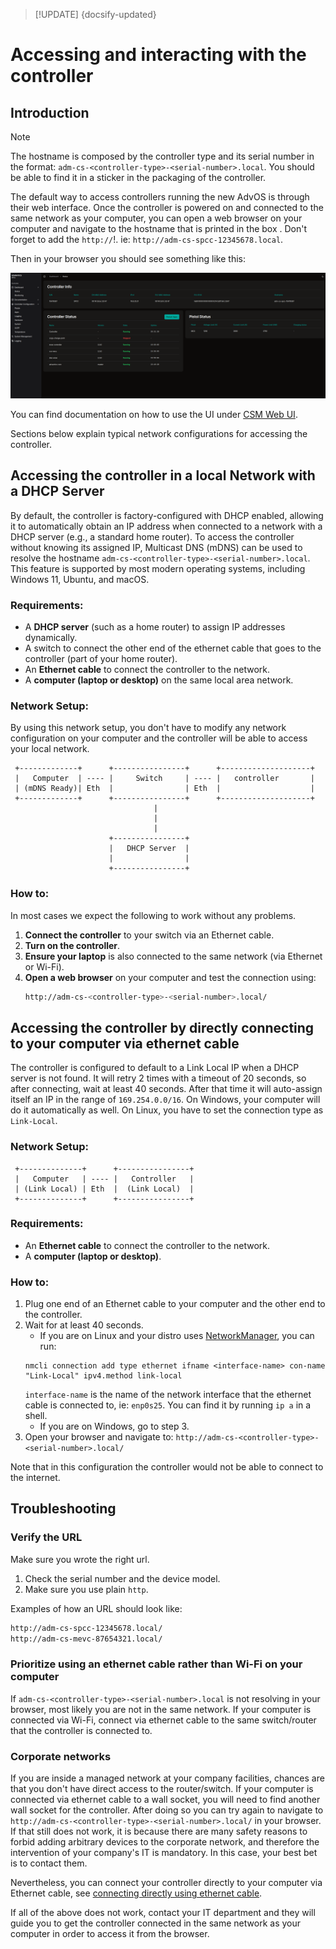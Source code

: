> [!UPDATE] {docsify-updated}

# Accessing and interacting with the controller

## Introduction

> [!NOTE]
> The hostname is composed by the controller type and its serial number in the format: `adm-cs-<controller-type>-<serial-number>.local`. You should be able to find it in a sticker in the packaging of the controller.

The default way to access controllers running the new AdvOS is through their web interface. Once the controller is powered on and connected to the same network as your computer, you can open a web browser on your computer and navigate to the hostname that is printed in the box . Don't forget to add the `http://`!. ie: `http://adm-cs-spcc-12345678.local`.

Then in your browser you should see something like this:

![CSM Web UI landing page](./images/csm-ui-dashboard-status.png ":size=80%")

You can find documentation on how to use the UI under [CSM Web UI](charge-controllers/advantics_os/csm-web-ui.md).

Sections below explain typical network configurations for accessing the controller.

## Accessing the controller in a local Network with a DHCP Server

By default, the controller is factory-configured with DHCP enabled, allowing it to automatically obtain an IP address when connected to a network with a DHCP server (e.g., a standard home router). To access the controller without knowing its assigned IP, Multicast DNS (mDNS) can be used to resolve the hostname `adm-cs-<controller-type>-<serial-number>.local`. This feature is supported by most modern operating systems, including Windows 11, Ubuntu, and macOS.

### **Requirements:**

- A **DHCP server** (such as a home router) to assign IP addresses dynamically.
- A switch to connect the other end of the ethernet cable that goes to the controller (part of your home router).
- An **Ethernet cable** to connect the controller to the network.
- A **computer (laptop or desktop)** on the same local area network.

### Network Setup:

By using this network setup, you don't have to modify any network configuration on your computer and the controller will be able to access your local network.

```
 +-------------+      +----------------+      +--------------------+
 |   Computer  | ---- |     Switch     | ---- |   controller       |
 | (mDNS Ready)| Eth  |                | Eth  |                    |
 +-------------+      +----------------+      +--------------------+
                                |
                                |
                                |
                      +----------------+
                      |   DHCP Server  |
                      |                |
                      +----------------+
```

### How to:

In most cases we expect the following to work without any problems.

1. **Connect the controller** to your switch via an Ethernet cable.
2. **Turn on the controller**.
3. **Ensure your laptop** is also connected to the same network (via Ethernet or Wi-Fi).
4. **Open a web browser** on your computer and test the connection using:
   ```sh
   http://adm-cs-<controller-type>-<serial-number>.local/
   ```

## Accessing the controller by directly connecting to your computer via ethernet cable

The controller is configured to default to a Link Local IP when a DHCP server is not found. It will retry 2 times with a timeout of 20 seconds, so after connecting, wait at least 40 seconds. After that time it will auto-assign itself an IP in the range of `169.254.0.0/16`. On Windows, your computer will do it automatically as well. On Linux, you have to set the connection type as `Link-Local`.

### **Network Setup:**

```
 +--------------+      +----------------+
 |   Computer   | ---- |   Controller   |
 | (Link Local) | Eth  |  (Link Local)  |
 +--------------+      +----------------+
```

### **Requirements:**

- An **Ethernet cable** to connect the controller to the network.
- A **computer (laptop or desktop)**.

### How to:

1. Plug one end of an Ethernet cable to your computer and the other end to the controller.
2. Wait for at least 40 seconds.
   - If you are on Linux and your distro uses [NetworkManager](https://networkmanager.dev/), you can run:
   ```
   nmcli connection add type ethernet ifname <interface-name> con-name "Link-Local" ipv4.method link-local
   ```
   `interface-name` is the name of the network interface that the ethernet cable is connected to, ie: `enp0s25`. You can find it by running `ip a` in a shell.
   - If you are on Windows, go to step 3.
3. Open your browser and navigate to: `http://adm-cs-<controller-type>-<serial-number>.local/`

Note that in this configuration the controller would not be able to connect to the internet.

## Troubleshooting

### Verify the URL

Make sure you wrote the right url.

1. Check the serial number and the device model.
2. Make sure you use plain `http`.

Examples of how an URL should look like:

```sh
http://adm-cs-spcc-12345678.local/
http://adm-cs-mevc-87654321.local/
```

### Prioritize using an ethernet cable rather than Wi-Fi on your computer

If `adm-cs-<controller-type>-<serial-number>.local` is not resolving in your browser, most likely you are not in the same network. If your computer is connected via Wi-Fi, connect via ethernet cable to the same switch/router that the controller is connected to.

### Corporate networks

If you are inside a managed network at your company facilities, chances are that you don't have direct access to the router/switch. If your computer is connected via ethernet cable to a wall socket, you will need to find another wall socket for the controller. After doing so you can try again to navigate to `http://adm-cs-<controller-type>-<serial-number>.local/` in your browser. If that still does not work, it is because there are many safety reasons to forbid adding arbitrary devices to the corporate network, and therefore the intervention of your company's IT is mandatory. In this case, your best bet is to contact them.

Nevertheless, you can connect your controller directly to your computer via Ethernet cable, see [connecting directly using ethernet cable](charge-controllers/advantics_os/connecting.md?id=connect-directly-the-controller-to-your-computer-via-ethernet-cable).

If all of the above does not work, contact your IT department and they will guide you to get the controller connected in the same network as your computer in order to access it from the browser.

